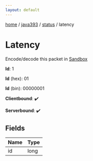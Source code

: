 ```yaml
---
layout: default
---
```


[home](/)  /  [java393](/protocol/java393)  /  [status](/protocol/java393/status)  /  latency

# Latency

Encode/decode this packet in [Sandbox](../../../sandbox/java393#Status.Latency)

**Id**: 1

**Id** (hex): 01

**Id** (bin): 00000001

**Clientbound**: ✔️

**Serverbound**: ✔️

## Fields

Name | Type
---|---
id | long
